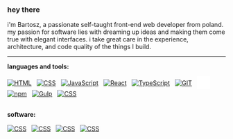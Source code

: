 ### hey there

i'm Bartosz, a passionate self-taught front-end web developer from poland. my passion for software lies with dreaming up ideas and making them come true with elegant interfaces. i take great care in the experience, architecture, and code quality of the things I build.

<hr>

**languages and tools:**

<!-- HTML ✔️ -->
<a href="https://developer.mozilla.org/en-US/docs/Web/HTML" target="_blank">
<img align="center" alt="HTML" width="30px" src="https://img.freepik.com/free-icon/html-5_318-566077.jpg?w=2000"/></a>&nbsp;&nbsp;

<!-- CSS ✔️ -->
<a href="https://developer.mozilla.org/en-US/docs/Web/CSS" target="_blank">
<img align="center" alt="CSS" width="30px" src="https://upload.wikimedia.org/wikipedia/commons/thumb/6/62/CSS3_logo.svg/800px-CSS3_logo.svg.png"/></a>&nbsp;&nbsp;

<!-- JS ✔️ -->
<a href="https://developer.mozilla.org/en-US/docs/Web/JavaScript" target="_blank">
<img align="center" alt="JavaScript" width="30px" src="https://upload.wikimedia.org/wikipedia/commons/6/6a/JavaScript-logo.png"/></a>&nbsp;&nbsp;

<!-- REACT ✔️ -->
<a href="https://reactjs.org" target="_blank">
<img align="center" alt="React" width="30px" src="https://upload.wikimedia.org/wikipedia/commons/thumb/a/a7/React-icon.svg/2300px-React-icon.svg.png"/></a>&nbsp;&nbsp;

<!-- TS ✔️ -->
<a href="https://www.typescriptlang.org" target="_blank">
<img align="center" alt="TypeScript" width="30px" src="https://upload.wikimedia.org/wikipedia/commons/thumb/4/4c/Typescript_logo_2020.svg/2048px-Typescript_logo_2020.svg.png"/></a>&nbsp;&nbsp;

<!-- GIT ✔️ -->
<a href="https://git-scm.com" target="_blank">
<img align="center" alt="GIT" width="30px" src="https://git-scm.com/images/logos/downloads/Git-Icon-1788C.png"/></a>&nbsp;&nbsp;

<!-- GITHUB ✔️ -->
<a href="https://github.com" target="_blank">
<img align="center" alt="GitHub" width="30px" src="https://raw.githubusercontent.com/Aakarsh-B/trying-repos/master/github.svg"/></a>&nbsp;&nbsp;

<!-- NPM ✔️ -->
<a href="https://www.npmjs.com" target="_blank">
<img align="center" alt="npm" width="35px" src="https://upload.wikimedia.org/wikipedia/commons/thumb/d/db/Npm-logo.svg/2560px-Npm-logo.svg.png"/></a>&nbsp;&nbsp;

<!-- GULP ✔️ -->
<a href="https://gulpjs.com" target="_blank">
<img align="center" alt="Gulp" width="15px" src="https://upload.wikimedia.org/wikipedia/commons/thumb/7/72/Gulp.js_Logo.svg/926px-Gulp.js_Logo.svg.png"/></a>&nbsp;&nbsp;

<!-- SASS ✔️ -->
<a href="https://sass-lang.com" target="_blank">
<img align="center" alt="CSS" width="35px" src="https://upload.wikimedia.org/wikipedia/commons/thumb/9/96/Sass_Logo_Color.svg/2560px-Sass_Logo_Color.svg.png"/></a>
<br><br>

**software:**
<!-- VSCODE ✔️ -->
<a href="https://code.visualstudio.com" target="_blank">
<img align="center" alt="CSS" width="30px" src="https://upload.wikimedia.org/wikipedia/commons/thumb/9/9a/Visual_Studio_Code_1.35_icon.svg/640px-Visual_Studio_Code_1.35_icon.svg.png"/></a>&nbsp;&nbsp;

<!-- XD ✔️ -->
<a href="https://www.adobe.com/products/xd.html" target="_blank">
<img align="center" alt="CSS" width="30px" src="https://upload.wikimedia.org/wikipedia/commons/thumb/c/c2/Adobe_XD_CC_icon.svg/2101px-Adobe_XD_CC_icon.svg.png"/></a>&nbsp;&nbsp;

<!-- PHOTOSHOP ✔️ -->
<a href="https://www.adobe.com/products/photoshop.html" target="_blank">
<img align="center" alt="CSS" width="30px" src="https://upload.wikimedia.org/wikipedia/commons/thumb/a/af/Adobe_Photoshop_CC_icon.svg/640px-Adobe_Photoshop_CC_icon.svg.png"/></a>&nbsp;&nbsp;

<!-- FIGMA ✔️ -->
<a href="https://www.figma.com" target="_blank">
<img align="center" alt="CSS" width="18px" src="https://upload.wikimedia.org/wikipedia/commons/3/33/Figma-logo.svg"/></a>
